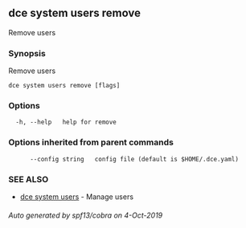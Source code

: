 ## dce system users remove

Remove users

### Synopsis

Remove users

```
dce system users remove [flags]
```

### Options

```
  -h, --help   help for remove
```

### Options inherited from parent commands

```
      --config string   config file (default is $HOME/.dce.yaml)
```

### SEE ALSO

* [dce system users](dce_system_users.md)	 - Manage users

###### Auto generated by spf13/cobra on 4-Oct-2019
